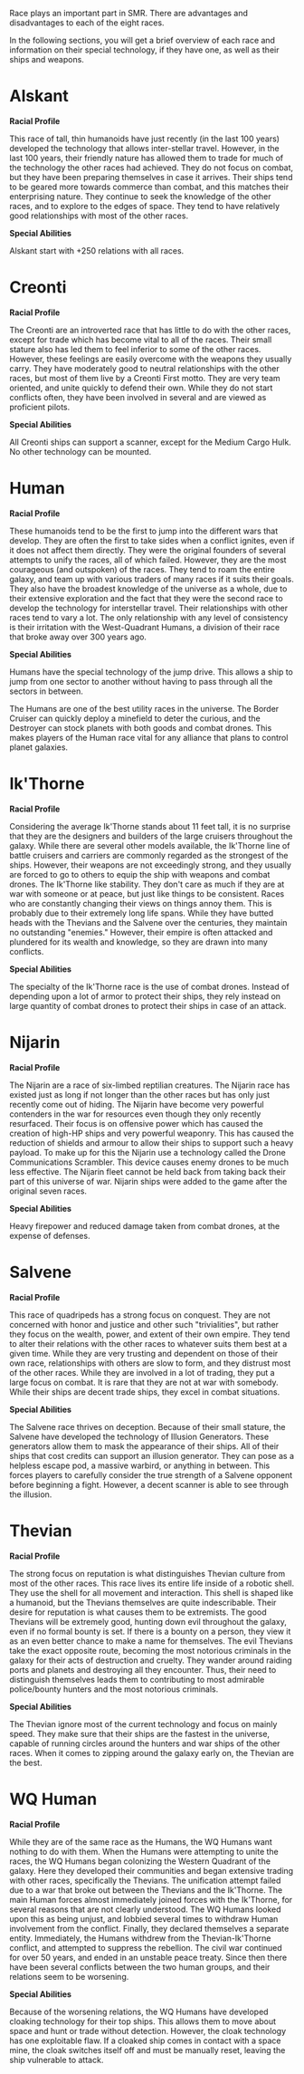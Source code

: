 <!-- TITLE: Races -->
<!-- SUBTITLE: A quick summary of Races -->

Race plays an important part in SMR. There are advantages and disadvantages to each of the eight races.

In the following sections, you will get a brief overview of each race and information on their special technology, if they have one, as well as their ships and weapons.


# Alskant
**Racial Profile**

This race of tall, thin humanoids have just recently (in the last 100 years) developed the technology that allows inter-stellar travel. However, in the last 100 years, their friendly nature has allowed them to trade for much of the technology the other races had achieved. They do not focus on combat, but they have been preparing themselves in case it arrives. Their ships tend to be geared more towards commerce than combat, and this matches their enterprising nature. They continue to seek the knowledge of the other races, and to explore to the edges of space. They tend to have relatively good relationships with most of the other races.

**Special Abilities**

Alskant start with +250 relations with all races.


# Creonti
**Racial Profile**

The Creonti are an introverted race that has little to do with the other races, except for trade which has become vital to all of the races. Their small stature also has led them to feel inferior to some of the other races. However, these feelings are easily overcome with the weapons they usually carry. They have moderately good to neutral relationships with the other races, but most of them live by a Creonti First motto. They are very team oriented, and unite quickly to defend their own. While they do not start conflicts often, they have been involved in several and are viewed as proficient pilots.

**Special Abilities**

All Creonti ships can support a scanner, except for the Medium Cargo Hulk. No other technology can be mounted.

# Human
**Racial Profile**

These humanoids tend to be the first to jump into the different wars that develop. They are often the first to take sides when a conflict ignites, even if it does not affect them directly. They were the original founders of several attempts to unify the races, all of which failed. However, they are the most courageous (and outspoken) of the races. They tend to roam the entire galaxy, and team up with various traders of many races if it suits their goals. They also have the broadest knowledge of the universe as a whole, due to their extensive exploration and the fact that they were the second race to develop the technology for interstellar travel. Their relationships with other races tend to vary a lot. The only relationship with any level of consistency is their irritation with the West-Quadrant Humans, a division of their race that broke away over 300 years ago.

**Special Abilities**

Humans have the special technology of the jump drive. This allows a ship to jump from one sector to another without having to pass through all the sectors in between.

The Humans are one of the best utility races in the universe. The Border Cruiser can quickly deploy a minefield to deter the curious, and the Destroyer can stock planets with both goods and combat drones. This makes players of the Human race vital for any alliance that plans to control planet galaxies.

# Ik'Thorne
**Racial Profile**

Considering the average Ik'Thorne stands about 11 feet tall, it is no surprise that they are the designers and builders of the large cruisers throughout the galaxy. While there are several other models available, the Ik'Thorne line of battle cruisers and carriers are commonly regarded as the strongest of the ships. However, their weapons are not exceedingly strong, and they usually are forced to go to others to equip the ship with weapons and combat drones. The Ik'Thorne like stability. They don't care as much if they are at war with someone or at peace, but just like things to be consistent. Races who are constantly changing their views on things annoy them. This is probably due to their extremely long life spans. While they have butted heads with the Thevians and the Salvene over the centuries, they maintain no outstanding "enemies." However, their empire is often attacked and plundered for its wealth and knowledge, so they are drawn into many conflicts.

**Special Abilities**

The specialty of the Ik'Thorne race is the use of combat drones. Instead of depending upon a lot of armor to protect their ships, they rely instead on large quantity of combat drones to protect their ships in case of an attack.


# Nijarin
**Racial Profile**

The Nijarin are a race of six-limbed reptilian creatures. The Nijarin race has existed just as long if not longer than the other races but has only just recently come out of hiding. The Nijarin have become very powerful contenders in the war for resources even though they only recently resurfaced. Their focus is on offensive power which has caused the creation of high-HP ships and very powerful weaponry. This has caused the reduction of shields and armour to allow their ships to support such a heavy payload. To make up for this the Nijarin use a technology called the Drone Communications Scrambler. This device causes enemy drones to be much less effective. The Nijarin fleet cannot be held back from taking back their part of this universe of war. Nijarin ships were added to the game after the original seven races.

**Special Abilities**

Heavy firepower and reduced damage taken from combat drones, at the expense of defenses.

# Salvene
**Racial Profile**

This race of quadripeds has a strong focus on conquest. They are not concerned with honor and justice and other such "trivialities", but rather they focus on the wealth, power, and extent of their own empire. They tend to alter their relations with the other races to whatever suits them best at a given time. While they are very trusting and dependent on those of their own race, relationships with others are slow to form, and they distrust most of the other races. While they are involved in a lot of trading, they put a large focus on combat. It is rare that they are not at war with somebody. While their ships are decent trade ships, they excel in combat situations.

**Special Abilities**

The Salvene race thrives on deception. Because of their small stature, the Salvene have developed the technology of Illusion Generators. These generators allow them to mask the appearance of their ships. All of their ships that cost credits can support an illusion generator. They can pose as a helpless escape pod, a massive warbird, or anything in between. This forces players to carefully consider the true strength of a Salvene opponent before beginning a fight. However, a decent scanner is able to see through the illusion.

# Thevian
**Racial Profile**

The strong focus on reputation is what distinguishes Thevian culture from most of the other races. This race lives its entire life inside of a robotic shell. They use the shell for all movement and interaction. This shell is shaped like a humanoid, but the Thevians themselves are quite indescribable. Their desire for reputation is what causes them to be extremists. The good Thevians will be extremely good, hunting down evil throughout the galaxy, even if no formal bounty is set. If there is a bounty on a person, they view it as an even better chance to make a name for themselves. The evil Thevians take the exact opposite route, becoming the most notorious criminals in the galaxy for their acts of destruction and cruelty. They wander around raiding ports and planets and destroying all they encounter. Thus, their need to distinguish themselves leads them to contributing to most admirable police/bounty hunters and the most notorious criminals.

**Special Abilities**

The Thevian ignore most of the current technology and focus on mainly speed. They make sure that their ships are the fastest in the universe, capable of running circles around the hunters and war ships of the other races. When it comes to zipping around the galaxy early on, the Thevian are the best.

# WQ Human
**Racial Profile**

While they are of the same race as the Humans, the WQ Humans want nothing to do with them. When the Humans were attempting to unite the races, the WQ Humans began colonizing the Western Quadrant of the galaxy. Here they developed their communities and began extensive trading with other races, specifically the Thevians. The unification attempt failed due to a war that broke out between the Thevians and the Ik'Thorne. The main Human forces almost immediately joined forces with the Ik'Thorne, for several reasons that are not clearly understood. The WQ Humans looked upon this as being unjust, and lobbied several times to withdraw Human involvement from the conflict. Finally, they declared themselves a separate entity. Immediately, the Humans withdrew from the Thevian-Ik'Thorne conflict, and attempted to suppress the rebellion. The civil war continued for over 50 years, and ended in an unstable peace treaty. Since then there have been several conflicts between the two human groups, and their relations seem to be worsening.


**Special Abilities**

Because of the worsening relations, the WQ Humans have developed cloaking technology for their top ships. This allows them to move about space and hunt or trade without detection. However, the cloak technology has one exploitable flaw. If a cloaked ship comes in contact with a space mine, the cloak switches itself off and must be manually reset, leaving the ship vulnerable to attack.
